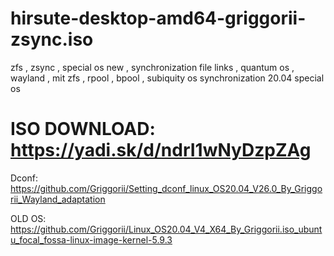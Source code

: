 # hirsute-desktop-amd64-griggorii-zsync.iso
zfs , zsync , special os new , synchronization file links , quantum os , wayland , mit zfs , rpool , bpool , subiquity os synchronization 20.04 special os

# ISO DOWNLOAD: https://yadi.sk/d/ndrI1wNyDzpZAg

Dconf: https://github.com/Griggorii/Setting_dconf_linux_OS20.04_V26.0_By_Griggorii_Wayland_adaptation

OLD OS: https://github.com/Griggorii/Linux_OS20.04_V4_X64_By_Griggorii.iso_ubuntu_focal_fossa-linux-image-kernel-5.9.3
